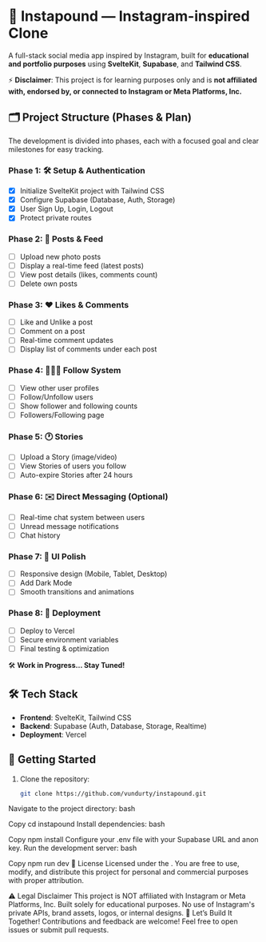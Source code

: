 # 📸 Instapound — Instagram-inspired Clone

A full-stack social media app inspired by Instagram, built for **educational and portfolio purposes** using **SvelteKit**, **Supabase**, and **Tailwind CSS**.

⚡ **Disclaimer**: This project is for learning purposes only and is **not affiliated with, endorsed by, or connected to Instagram or Meta Platforms, Inc.**

## 🗂️ Project Structure (Phases & Plan)

The development is divided into phases, each with a focused goal and clear milestones for easy tracking.

### Phase 1: 🛠️ Setup & Authentication
- [x] Initialize SvelteKit project with Tailwind CSS
- [x] Configure Supabase (Database, Auth, Storage)
- [x] User Sign Up, Login, Logout
- [x] Protect private routes

### Phase 2: 📸 Posts & Feed
- [ ] Upload new photo posts
- [ ] Display a real-time feed (latest posts)
- [ ] View post details (likes, comments count)
- [ ] Delete own posts

### Phase 3: ❤️ Likes & Comments
- [ ] Like and Unlike a post
- [ ] Comment on a post
- [ ] Real-time comment updates
- [ ] Display list of comments under each post

### Phase 4: 🧑‍🤝‍🧑 Follow System
- [ ] View other user profiles
- [ ] Follow/Unfollow users
- [ ] Show follower and following counts
- [ ] Followers/Following page

### Phase 5: 🕐 Stories
- [ ] Upload a Story (image/video)
- [ ] View Stories of users you follow
- [ ] Auto-expire Stories after 24 hours

### Phase 6: ✉️ Direct Messaging (Optional)
- [ ] Real-time chat system between users
- [ ] Unread message notifications
- [ ] Chat history

### Phase 7: 🎨 UI Polish
- [ ] Responsive design (Mobile, Tablet, Desktop)
- [ ] Add Dark Mode
- [ ] Smooth transitions and animations

### Phase 8: 🚀 Deployment
- [ ] Deploy to Vercel
- [ ] Secure environment variables
- [ ] Final testing & optimization

🛠️ **Work in Progress... Stay Tuned!**

## 🛠️ Tech Stack

- **Frontend**: SvelteKit, Tailwind CSS
- **Backend**: Supabase (Auth, Database, Storage, Realtime)
- **Deployment**: Vercel

## 🚀 Getting Started

1. Clone the repository:
   ```bash
   git clone https://github.com/vundurty/instapound.git
Navigate to the project directory:
bash

Copy
cd instapound
Install dependencies:
bash

Copy
npm install
Configure your .env file with your Supabase URL and anon key.
Run the development server:
bash

Copy
npm run dev
📜 License
Licensed under the . You are free to use, modify, and distribute this project for personal and commercial purposes with proper attribution.

⚠️ Legal Disclaimer
This project is NOT affiliated with Instagram or Meta Platforms, Inc.
Built solely for educational purposes.
No use of Instagram's private APIs, brand assets, logos, or internal designs.
🌟 Let’s Build It Together!
Contributions and feedback are welcome! Feel free to open issues or submit pull requests.